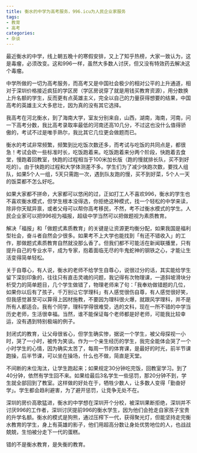```yaml
---
title: 衡水的中学为高考服务，996.icu为人民企业家服务
tags: 
- 教育
- 高考
categories:
- 杂谈
---
```




最近衡水的中学，线上朝五晚十的寒假安排，又上了知乎热榜，大家一致认为，这是毒瘤，必须改变。这和996一样，虽然大多数人讨厌，但又没有特效药去解决这个毒瘤。

中学所做的一切为高考服务，而高考又是中国社会极少的相对公平的上升通道，相对于深圳价格接近疯狂的学区房（学区房说穿了就是用钱买教育资源），用分数换上升名额的学生，反而更有点英雄主义，完全以自己的力量获得想要的结果，中国高考的英雄主义大多悲壮，因为真的没有其它选择。

我高考在河北衡水，到了海南大学，室友分别来自，山西，湖南，海南，河南，问一下高考分数，我比高考录取率最低的河南还高10几分，不过这也没什么值得骄傲的，考试不过是唯手熟尔，我比其它几位更会做题而已。

衡水的考试非常频繁，频繁到比吃饭次数还多，而考试与吃饭的共同点是，都很急！考试会砍一些标准时长，吃饭跑着来。吃饭跑着来分两个阶段，快跑着去食堂，慢跑着回教室，快跑的过程相当于100米加长版（跑的慢就排长队，买不到好吃的）。由于快跑的过程和大学体测差不多。学生们为了减少快跑次数，要找人组队，如果5个人一组，5天只需跑一次，遇到队友跑的慢，买不到好菜，5个人一天的饭菜都不怎么好吃。

如果大家都不拼命，大家都可以悠闲的过，正如打工人不喜欢996，衡水的学生也不喜欢衡水模式，但学生根本没得选，你拒绝这种模式，找一个轻松的中学来读，除非你天赋异禀，或者父母可以帮你高考移民，不然，考不过衡水模式的学生。人民企业家可以把996视为福报，超级中学当然可以把做题视为素质教育。

解决「福报」和「做题式素质教育」的关键是让资源更均衡分配，如果我国是福利型社会，奋斗者自然会少很多。如果考不上大学也能找到「有还不错收入」的工作，那做题式素质教育自然就没那么香了。但我们都不可能活在新闻联播里，只有提升自己的专业水平，成为专家，抱着面临无尽的牛鬼蛇神的钢铁之心，才能让生活变得简单轻松。

关于自尊心，有人说，衡水的老师不给学生自尊心，说很过分的话，其实能给学生留下深刻印象的，往往只有直击灵魂的问题，我记得有次物理课，一道斜坡滑块分析受力的简单题目，几个学生做错了，物理老师来了句：「我奉劝做错题的几位，如果你以后有了孩子，千万别让它学理科」有人感觉很伤自尊，有人感觉很好笑，但我感觉甚至可以算得上因材施教，不要因为理科很火爆，就跟风学理科，并不是所有人都适合。我有个同学，理科学得很难受，选的文科，现在一所不错的中学当历史老师，生活很幸福。当然，谁不能保证每个老师都是好老师，可能我比较幸运，没有遇到特别极端的例子。

封闭式的教育，让父母很省心，但学生确实惨，据说一个学生，被父母探视一小时，哭了一小时，被传为笑谈。作为一个亲生经历的学生，我完全能体会哭了一个小时学生的心情，因为确实太苦了，每周一节的体育课，是最好的时光，前半节课跑操，后半节课，可以坐在操场，什么也不做，简直是天堂。


不间断的末位淘汰，让学生跑起来；如果规定30分钟吃完饭，回教室学习。到了40分钟，依然有学生回不来。如果给最后3名学生一些惩罚，那20分钟不到，学生就全部回到了教室。这样做的好处在于，牺牲少数人，让多数人变得「勤奋好学」。学生都会趋利避害，为了避开惩罚，让竞争无处不在。


深圳的房价高歌猛进，衡水的中学想在深圳开个分校，被深圳果断拒绝，深圳并不讨厌996的工作者，深圳讨厌提前996的衡水学生，因为他们会抢走自家孩子宝贵的升学名额。衡水的模式是狗熊，通过压榨下一代，获得聚光灯，但能坚持走完衡水教育的学生，身上有英雄的影子，他们用超高分数让身处优势地位的人，也战战兢兢，生怕被分走下一代的蛋糕。 

错的不是衡水教育，是失衡的教育。















